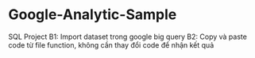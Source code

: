 # Google-Analytic-Sample
SQL Project
B1: Import dataset trong google big query
B2: Copy và paste code từ file function, không cần thay đổi code để nhận kết quả
